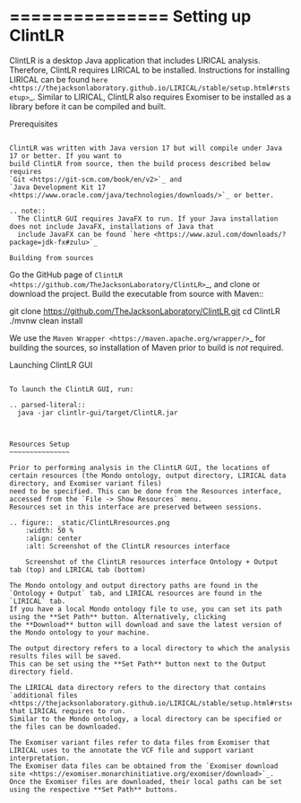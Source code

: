 ===============
Setting up ClintLR
===============

ClintLR is a desktop Java application that includes LIRICAL analysis. Therefore, ClintLR requires LIRICAL to be installed.
Instructions for installing LIRICAL can be found `here <https://thejacksonlaboratory.github.io/LIRICAL/stable/setup.html#rstsetup>`_.
Similar to LIRICAL, ClintLR also requires Exomiser to be installed as a library before it can be compiled and built.


Prerequisites
~~~~~~~~~~~~~

ClintLR was written with Java version 17 but will compile under Java 17 or better. If you want to
build ClintLR from source, then the build process described below requires
`Git <https://git-scm.com/book/en/v2>`_ and
`Java Development Kit 17 <https://www.oracle.com/java/technologies/downloads/>`_ or better.

.. note::
  The ClintLR GUI requires JavaFX to run. If your Java installation does not include JavaFX, installations of Java that
  include JavaFX can be found `here <https://www.azul.com/downloads/?package=jdk-fx#zulu>`_

Building from sources
~~~~~~~~~~~~~~~~~~~~~

Go the GitHub page of `ClintLR <https://github.com/TheJacksonLaboratory/ClintLR>`_, and clone or download the project.
Build the executable from source with Maven::

  git clone https://github.com/TheJacksonLaboratory/ClintLR.git
  cd ClintLR
  ./mvnw clean install

We use the `Maven Wrapper <https://maven.apache.org/wrapper/>`_ for building the sources, so installation
of Maven prior to build is *not* required.


Launching ClintLR GUI
~~~~~~~~~~~~~~~~~~

To launch the ClintLR GUI, run:

.. parsed-literal::
  java -jar clintlr-gui/target/ClintLR.jar



Resources Setup
~~~~~~~~~~~~~~~

Prior to performing analysis in the ClintLR GUI, the locations of certain resources (the Mondo ontology, output directory, LIRICAL data directory, and Exomiser variant files)
need to be specified. This can be done from the Resources interface, accessed from the `File -> Show Resources` menu.
Resources set in this interface are preserved between sessions.

.. figure:: _static/ClintLRresources.png
    :width: 50 %
    :align: center
    :alt: Screenshot of the ClintLR resources interface

    Screenshot of the ClintLR resources interface Ontology + Output tab (top) and LIRICAL tab (bottom)

The Mondo ontology and output directory paths are found in the `Ontology + Output` tab, and LIRICAL resources are found in the `LIRICAL` tab.
If you have a local Mondo ontology file to use, you can set its path using the **Set Path** button. Alternatively, clicking
the **Download** button will download and save the latest version of the Mondo ontology to your machine.

The output directory refers to a local directory to which the analysis results files will be saved.
This can be set using the **Set Path** button next to the Output directory field.

The LIRICAL data directory refers to the directory that contains
`additional files <https://thejacksonlaboratory.github.io/LIRICAL/stable/setup.html#rstsetup>`_ that LIRICAL requires to run.
Similar to the Mondo ontology, a local directory can be specified or the files can be downloaded.

The Exomiser variant files refer to data files from Exomiser that LIRICAL uses to the annotate the VCF file and support variant interpretation.
The Exomiser data files can be obtained from the `Exomiser download site <https://exomiser.monarchinitiative.org/exomiser/download>`_.
Once the Exomiser files are downloaded, their local paths can be set using the respective **Set Path** buttons.